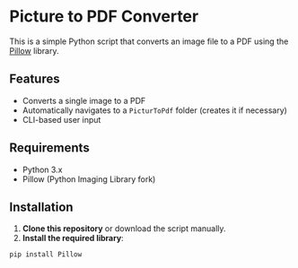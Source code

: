 # Picture to PDF Converter

This is a simple Python script that converts an image file to a PDF using the [Pillow](https://python-pillow.org/) library.

## Features

- Converts a single image to a PDF
- Automatically navigates to a `PicturToPdf` folder (creates it if necessary)
- CLI-based user input

## Requirements

- Python 3.x
- Pillow (Python Imaging Library fork)

## Installation

1. **Clone this repository** or download the script manually.
2. **Install the required library**:

```bash
pip install Pillow
